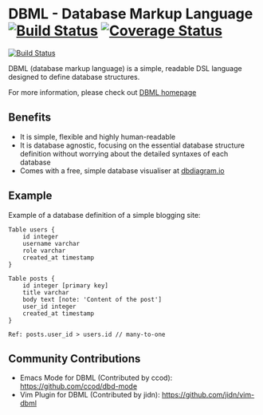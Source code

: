 # DBML - Database Markup Language [![Build Status](https://travis-ci.org/khoahuynhf/dbml.svg?branch=master)](https://travis-ci.org/khoahuynhf/dbml) [![Coverage Status](https://coveralls.io/repos/github/khoahuynhf/dbml/badge.svg?branch=master)](https://coveralls.io/github/khoahuynhf/dbml?branch=master)

[![Build Status](https://travis-ci.org/holistics/dbml.svg?branch=master)](https://travis-ci.org/holistics/dbml)


DBML (database markup language) is a simple, readable DSL language designed to define database structures.

For more information, please check out [DBML homepage](https://dbml.org)

## Benefits

- It is simple, flexible and highly human-readable
- It is database agnostic, focusing on the essential database structure definition without worrying about the detailed syntaxes of each database
- Comes with a free, simple database visualiser at [dbdiagram.io](http://dbdiagram.io)

## Example

Example of a database definition of a simple blogging site:

    Table users {
        id integer
        username varchar
        role varchar
        created_at timestamp
    }

    Table posts {
        id integer [primary key]
        title varchar
        body text [note: 'Content of the post']
        user_id integer
        created_at timestamp
    }

    Ref: posts.user_id > users.id // many-to-one

## Community Contributions

* Emacs Mode for DBML (Contributed by ccod): https://github.com/ccod/dbd-mode
* Vim Plugin for DBML (Contributed by jidn): https://github.com/jidn/vim-dbml
